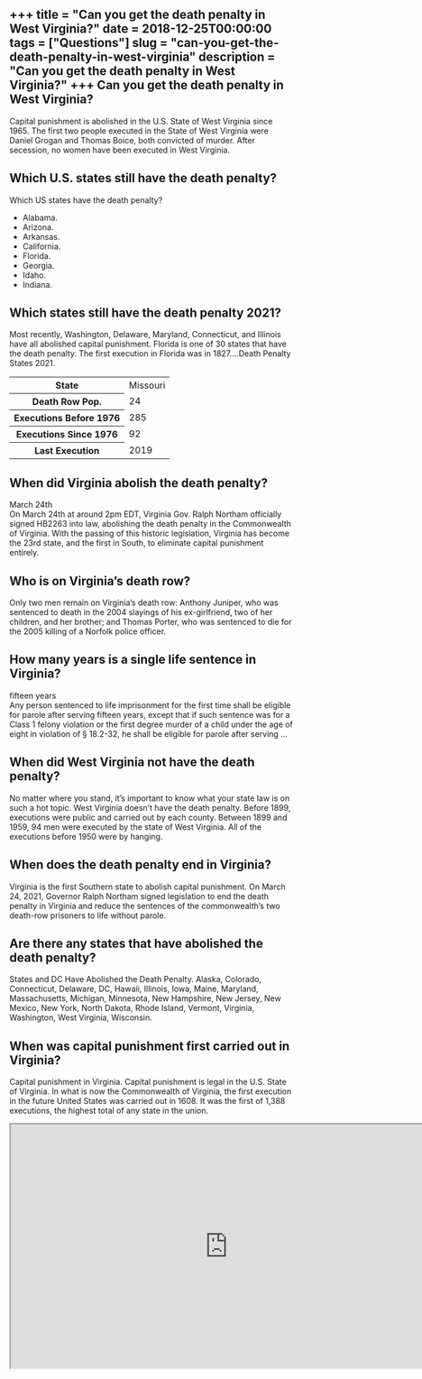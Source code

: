 +++
title = "Can you get the death penalty in West Virginia?"
date = 2018-12-25T00:00:00
tags = ["Questions"]
slug = "can-you-get-the-death-penalty-in-west-virginia"
description = "Can you get the death penalty in West Virginia?"
+++
Can you get the death penalty in West Virginia?
-----------------------------------------------

Capital punishment is abolished in the U.S. State of West Virginia since 1965. The first two people executed in the State of West Virginia were Daniel Grogan and Thomas Boice, both convicted of murder. After secession, no women have been executed in West Virginia.

Which U.S. states still have the death penalty?
-----------------------------------------------

Which US states have the death penalty?

- Alabama.
- Arizona.
- Arkansas.
- California.
- Florida.
- Georgia.
- Idaho.
- Indiana.

Which states still have the death penalty 2021?
-----------------------------------------------

Most recently, Washington, Delaware, Maryland, Connecticut, and Illinois have all abolished capital punishment. Florida is one of 30 states that have the death penalty. The first execution in Florida was in 1827….Death Penalty States 2021.

<table><tr><th>State</th><td>Missouri</td></tr><tr><th>Death Row Pop.</th><td>24</td></tr><tr><th>Executions Before 1976</th><td>285</td></tr><tr><th>Executions Since 1976</th><td>92</td></tr><tr><th>Last Execution</th><td>2019</td></tr></table>

When did Virginia abolish the death penalty?
--------------------------------------------

March 24th  
On March 24th at around 2pm EDT, Virginia Gov. Ralph Northam officially signed HB2263 into law, abolishing the death penalty in the Commonwealth of Virginia. With the passing of this historic legislation, Virginia has become the 23rd state, and the first in South, to eliminate capital punishment entirely.

Who is on Virginia’s death row?
-------------------------------

Only two men remain on Virginia’s death row: Anthony Juniper, who was sentenced to death in the 2004 slayings of his ex-girlfriend, two of her children, and her brother; and Thomas Porter, who was sentenced to die for the 2005 killing of a Norfolk police officer.

How many years is a single life sentence in Virginia?
-----------------------------------------------------

fifteen years  
Any person sentenced to life imprisonment for the first time shall be eligible for parole after serving fifteen years, except that if such sentence was for a Class 1 felony violation or the first degree murder of a child under the age of eight in violation of § 18.2-32, he shall be eligible for parole after serving …

When did West Virginia not have the death penalty?
--------------------------------------------------

No matter where you stand, it’s important to know what your state law is on such a hot topic. West Virginia doesn’t have the death penalty. Before 1899, executions were public and carried out by each county. Between 1899 and 1959, 94 men were executed by the state of West Virginia. All of the executions before 1950 were by hanging.

When does the death penalty end in Virginia?
--------------------------------------------

Virginia is the first Southern state to abolish capital punishment. On March 24, 2021, Governor Ralph Northam signed legislation to end the death penalty in Virginia and reduce the sentences of the commonwealth’s two death-row prisoners to life without parole.

Are there any states that have abolished the death penalty?
-----------------------------------------------------------

States and DC Have Abolished the Death Penalty. Alaska, Colorado, Connecticut, Delaware, DC, Hawaii, Illinois, Iowa, Maine, Maryland, Massachusetts, Michigan, Minnesota, New Hampshire, New Jersey, New Mexico, New York, North Dakota, Rhode Island, Vermont, Virginia, Washington, West Virginia, Wisconsin.

When was capital punishment first carried out in Virginia?
----------------------------------------------------------

Capital punishment in Virginia. Capital punishment is legal in the U.S. State of Virginia. In what is now the Commonwealth of Virginia, the first execution in the future United States was carried out in 1608. It was the first of 1,388 executions, the highest total of any state in the union.

<iframe allow="accelerometer; autoplay; clipboard-write; encrypted-media; gyroscope; picture-in-picture" allowfullscreen="" class="__youtube_prefs__  epyt-is-override  no-lazyload" data-no-lazy="1" data-origheight="433" data-origwidth="770" data-skipgform_ajax_framebjll="" height="433" id="_ytid_70981" loading="lazy" src="https://www.youtube.com/embed/KqWbHsAb6dQ?enablejsapi=1&autoplay=0&cc_load_policy=0&cc_lang_pref=&iv_load_policy=1&loop=0&modestbranding=0&rel=1&fs=1&playsinline=0&autohide=2&theme=dark&color=red&controls=1&" title="YouTube player" width="770"></iframe>